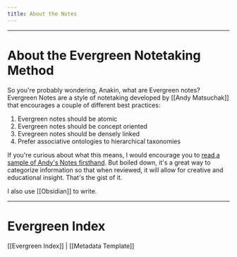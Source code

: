 ```yaml
---
title: About the Notes
---
```

---
# About the Evergreen Notetaking Method

So you're probably wondering, Anakin, what are Evergreen notes? Evergreen Notes are a style of notetaking developed by [[Andy Matsuchak]] that encourages a couple of different best practices:
1. Evergreen notes should be atomic
2. Evergreen notes should be concept oriented
3. Evregreen notes should be densely linked
4. Prefer associative ontologies to hierarchical taxonomies

If you're curious about what this means, I would encourage you to [read a sample of Andy's Notes firsthand](https://notes.andymatuschak.org/Evergreen_notes). But boiled down, it's a great way to categorize information so that when reviewed, it will allow for creative and educational insight. That's the gist of it.

I also use [[Obsidian]] to write.

---
# Evergreen Index

[[Evergreen Index]] | [[Metadata Template]]



